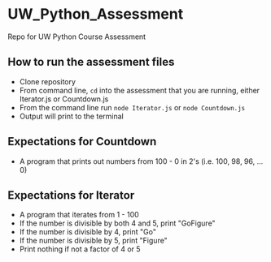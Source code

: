 # UW_Python_Assessment
Repo for UW Python Course Assessment

## How to run the assessment files
- Clone repository
- From command line, `cd` into the assessment that you are running, either Iterator.js or Countdown.js
- From the command line run `node Iterator.js` or `node Countdown.js`
- Output will print to the terminal

## Expectations for Countdown
- A program that prints out numbers from 100 - 0 in 2's (i.e. 100, 98, 96, ... 0)

## Expectations for Iterator
- A program that iterates from 1 - 100
- If the number is divisible by both 4 and 5, print "GoFigure"
- If the number is divisible by 4, print "Go"
- If the number is divisible by 5, print "Figure"
- Print nothing if not a factor of 4 or 5
